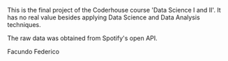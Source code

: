 This is the final project of the Coderhouse course 'Data Science I and II'.
It has no real value besides applying Data Science and Data Analysis techniques.

The raw data was obtained from Spotify's open API.

Facundo Federico
